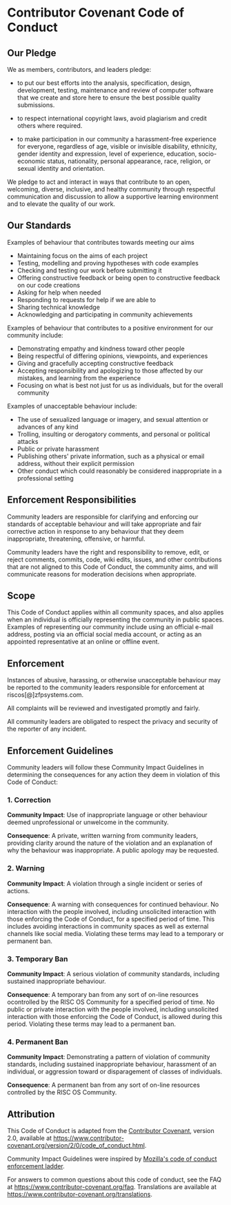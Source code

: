 # Contributor Covenant Code of Conduct

## Our Pledge

We as members, contributors, and leaders pledge:

- to put our best efforts into the analysis, specification, design, development, testing, maintenance and review of computer software that we create and store here to ensure the best possible quality submissions.

- to respect international copyright laws, avoid plagiarism and credit others where required.

- to make participation in our community a harassment-free experience for everyone, regardless of age, visible or invisible disability, ethnicity, gender identity and expression, level of experience, education, socio-economic status, nationality, personal appearance, race, religion, or sexual identity and orientation. 

We pledge to act and interact in ways that contribute to an open, welcoming,
diverse, inclusive, and healthy community through respectful communication and discussion to allow a supportive learning environment and to elevate the quality of our work.

## Our Standards

Examples of behaviour that contributes towards meeting our aims

* Maintaining focus on the aims of each project
* Testing, modelling and proving hypotheses with code examples
* Checking and testing our work before submitting it
* Offering constructive feedback or being open to constructive feedback on our code creations
* Asking for help when needed
* Responding to requests for help if we are able to
* Sharing technical knowledge
* Acknowledging and participating in community achievements

Examples of behaviour that contributes to a positive environment for our
community include:

* Demonstrating empathy and kindness toward other people
* Being respectful of differing opinions, viewpoints, and experiences
* Giving and gracefully accepting constructive feedback
* Accepting responsibility and apologizing to those affected by our mistakes,
  and learning from the experience
* Focusing on what is best not just for us as individuals, but for the
  overall community

Examples of unacceptable behaviour include:

* The use of sexualized language or imagery, and sexual attention or
  advances of any kind
* Trolling, insulting or derogatory comments, and personal or political attacks
* Public or private harassment
* Publishing others' private information, such as a physical or email
  address, without their explicit permission
* Other conduct which could reasonably be considered inappropriate in a
  professional setting

## Enforcement Responsibilities

Community leaders are responsible for clarifying and enforcing our standards of acceptable behaviour and will take appropriate and fair corrective action in response to any behaviour that they deem inappropriate, threatening, offensive, or harmful.

Community leaders have the right and responsibility to remove, edit, or reject comments, commits, code, wiki edits, issues, and other contributions that are not aligned to this Code of Conduct, the community aims, and will communicate reasons for moderation decisions when appropriate.

## Scope

This Code of Conduct applies within all community spaces, and also applies when an individual is officially representing the community in public spaces. 
Examples of representing our community include using an official e-mail address, posting via an official social media account, or acting as an appointed representative at an online or offline event.

## Enforcement

Instances of abusive, harassing, or otherwise unacceptable behaviour may be reported to the community leaders responsible for enforcement at riscos[@]zfpsystems.com.

All complaints will be reviewed and investigated promptly and fairly.

All community leaders are obligated to respect the privacy and security of the
reporter of any incident.

## Enforcement Guidelines

Community leaders will follow these Community Impact Guidelines in determining
the consequences for any action they deem in violation of this Code of Conduct:

### 1. Correction

**Community Impact**: Use of inappropriate language or other behaviour deemed
unprofessional or unwelcome in the community.

**Consequence**: A private, written warning from community leaders, providing
clarity around the nature of the violation and an explanation of why the
behaviour was inappropriate. A public apology may be requested.

### 2. Warning

**Community Impact**: A violation through a single incident or series
of actions.

**Consequence**: A warning with consequences for continued behaviour. No interaction with the people involved, including unsolicited interaction with those enforcing the Code of Conduct, for a specified period of time. This includes avoiding interactions in community spaces as well as external channels like social media. Violating these terms may lead to a temporary or permanent ban.

### 3. Temporary Ban

**Community Impact**: A serious violation of community standards, including
sustained inappropriate behaviour.

**Consequence**: A temporary ban from any sort of on-line resources ocontrolled by the RISC OS Community for a specified period of time. No public or private interaction with the people involved, including unsolicited interaction with those enforcing the Code of Conduct, is allowed during this period. Violating these terms may lead to a permanent ban.

### 4. Permanent Ban

**Community Impact**: Demonstrating a pattern of violation of community standards, including sustained inappropriate behaviour, harassment of an individual, or aggression toward or disparagement of classes of individuals.

**Consequence**: A permanent ban from any sort of on-line resources controlled by the RISC OS Community.

## Attribution

This Code of Conduct is adapted from the [Contributor Covenant][homepage],
version 2.0, available at
https://www.contributor-covenant.org/version/2/0/code_of_conduct.html.

Community Impact Guidelines were inspired by [Mozilla's code of conduct
enforcement ladder](https://github.com/mozilla/diversity).

[homepage]: https://www.contributor-covenant.org

For answers to common questions about this code of conduct, see the FAQ at
https://www.contributor-covenant.org/faq. Translations are available at
https://www.contributor-covenant.org/translations.
